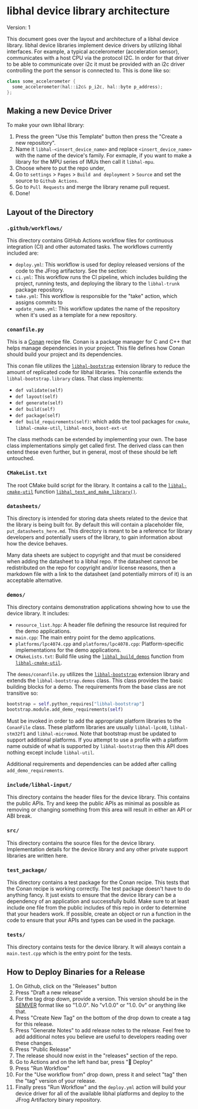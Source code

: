 # libhal device library architecture

Version: 1

This document goes over the layout and architecture of a libhal device library.
libhal device libraries implement device drivers by utilizing libhal
interfaces. For example, a typical accelerometer (acceleration sensor),
communicates with a host CPU via the protocol I2C. In order for that driver to
be able to communicate over i2c it must be provided with an i2c driver
controlling the port the sensor is connected to. This is done like so:

```C++
class some_accelerometer {
  some_accelerometer(hal::i2c& p_i2c, hal::byte p_address);
};
```

## Making a new Device Driver

To make your own libhal library:

1. Press the green "Use this Template" button then press the "Create a new
   repository".
2. Name it `libhal-<insert_device_name>` and replace `<insert_device_name>` with
   the name of the device's family. For exmaple, if you want to make a library
   for the MPU series of IMUs then call it `libhal-mpu`.
3. Choose where to put the repo under,
4. Go to `settings` > `Pages` > `Build and deployment` > `Source` and set the
   source to `Github Actions`.
5. Go to `Pull Requests` and merge the library rename pull request.
6. Done!

## Layout of the Directory

### `.github/workflows/`

This directory contains GitHub Actions workflow files for continuous integration
(CI) and other automated tasks. The workflows currently included are:

- `deploy.yml`: This workflow is used for deploy released versions of the code
  to the JFrog artifactory. See the section:
- `ci.yml`: This workflow runs the CI pipeline, which includes building the
  project, running tests, and deploying the library to the `libhal-trunk`
  package repository.
- `take.yml`: This workflow is responsible for the "take" action, which assigns
  commits to
- `update_name.yml`: This workflow updates the name of the repository when it's
  used as a template for a new repository.

### `conanfile.py`

This is a [Conan](https://conan.io/) recipe file. Conan is a package manager for
C and C++ that helps manage dependencies in your project. This file defines how
Conan should build your project and its dependencies.

This conan file utilizes the
[`libhal-bootstrap`](https://github.com/libhal/libhal-bootstrap) extension
library to reduce the amount of replicated code for libhal libraries. This conanfile extends the `libhal-bootstrap.library` class. That class implements:

- `def validate(self)`
- `def layout(self)`
- `def generate(self)`
- `def build(self)`
- `def package(self)`
- `def build_requirements(self)`: which adds the tool packages for `cmake`,
  `libhal-cmake-util`, `libhal-mock`, `boost-ext-ut`

The class methods can be extended by implementing your own. The base class
implementations simply get called first. The derived class can then extend
these even further, but in general, most of these should be left untouched.

### `CMakeList.txt`

The root CMake build script for the library. It contains a call to the
[`libhal-cmake-util`](https://github.com/libhal/libhal-cmake-util) function
[`libhal_test_and_make_library()`](https://github.com/libhal/libhal-cmake-util?tab=readme-ov-file#libhal_test_and_make_library).

### `datasheets/`

This directory is intended for storing data sheets related to the device that
the library is being built for. By default this will contain a placeholder file,
`put_datasheets_here.md`. This directory is meant to be a reference for library
developers and potentially users of the library, to gain information about how
the device behaves.

Many data sheets are subject to copyright and that must be considered when
adding the datasheet to a libhal repo. If the datasheet cannot be redistributed
on the repo for copyright and/or license reasons, then a markdown file with a
link to the datasheet (and potentially mirrors of it) is an acceptable
alternative.

### `demos/`

This directory contains demonstration applications showing how to use the device
library. It includes:

- `resource_list.hpp`: A header file defining the resource list required for
  the demo applications.
- `main.cpp`: The main entry point for the demo applications.
- `platforms/lpc4074.cpp` and `platforms/lpc4078.cpp`: Platform-specific
  implementations for the demo applications.
- `CMakeLists.txt`: Build file using the
  [`libhal_build_demos`](https://github.com/libhal/libhal-cmake-util?tab=readme-ov-file#libhal_test_and_make_library)
  function from
  [`libhal-cmake-util`](https://github.com/libhal/libhal-cmake-util).

The `demos/conanfile.py` utilizes the
[`libhal-bootstrap`](https://github.com/libhal/libhal-bootstrap) extension
library and extends the `libhal-bootstrap.demos` class. This class provides the
basic building blocks for a demo. The requirements from the base class are not
transitive so:

```python
bootstrap = self.python_requires["libhal-bootstrap"]
bootstrap.module.add_demo_requirements(self)
```

Must be invoked in order to add the appropriate platform libraries to the
`ConanFile` class. These platform libraries are usually `libhal-lpc40`,
`libhal-stm32f1` and `libhal-micromod`. Note that bootstrap must be updated to
support additional platforms. If you attempt to use a profile with a platform
name outside of what is supported by `libhal-bootstrap` then this API does
nothing except include `libhal-util`.

Additional requirements and dependencies can be added after calling
`add_demo_requirements`.

### `include/libhal-input/`

This directory contains the header files for the device library. This contains
the public APIs. Try and keep the public APIs as minimal as possible as
removing or changing something from this area will result in either an API or
ABI break.

### `src/`

This directory contains the source files for the device library. Implementation
details for the device library and any other private support libraries are
written here.

### `test_package/`

This directory contains a test package for the Conan recipe. This tests that
the Conan recipe is working correctly. The test package doesn't have to do
anything fancy. It just exists to ensure that the device library can be a
dependency of an application and successfully build. Make sure to at least
include one file from the public includes of this repo in order to determine
that your headers work. If possible, create an object or run a function in the
code to ensure that your APIs and types can be used in the package.

### `tests/`

This directory contains tests for the device library. It will always contain a `main.test.cpp` which is the entry point for the tests.

## How to Deploy Binaries for a Release

1. On Github, click on the "Releases" button
2. Press "Draft a new release"
3. For the tag drop down, provide a version. This version should be in the
   [SEMVER](https://semver.org/) format like so "1.0.0". No "v1.0.0" or "1.0.
   0v" or anything like that.
4. Press "Create New Tag" on the bottom of the drop down to create a tag for
   this release.
5. Press "Generate Notes" to add release notes to the release. Feel free to add
   additional notes you believe are useful to developers reading over these
   changes.
6. Press "Public Release"
7. The release should now exist in the "releases" section of the repo.
8. Go to Actions and on the left hand bar, press "🚀 Deploy"
9. Press "Run Workflow"
10. For the "Use workflow from" drop down, press it and select "tag" then the
    "tag" version of your release.
11. Finally press "Run Workflow" and the `deploy.yml` action will build your
    device driver for all of the available libhal platforms and deploy to the JFrog Artifactory binary repository.
